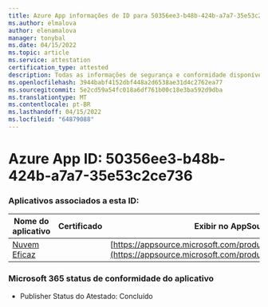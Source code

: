 ```yaml
---
title: Azure App informações de ID para 50356ee3-b48b-424b-a7a7-35e53c2ce736
ms.author: elmalova
author: elenamalova
manager: tonybal
ms.date: 04/15/2022
ms.topic: article
ms.service: attestation
certification_type: attested
description: Todas as informações de segurança e conformidade disponíveis para 50356ee3-b48b-424b-a7a7-35e53c2ce736.
ms.openlocfilehash: 3944babf4152dbf448a2d6538ae31d4c2762ea77
ms.sourcegitcommit: 5e2cd59a54fc018a6df761b00c18e3ba592d9dba
ms.translationtype: MT
ms.contentlocale: pt-BR
ms.lasthandoff: 04/15/2022
ms.locfileid: "64879088"
---
```

# <a name="azure-app-id-50356ee3-b48b-424b-a7a7-35e53c2ce736"></a>Azure App ID: 50356ee3-b48b-424b-a7a7-35e53c2ce736


### <a name="apps-associated-with-this-id"></a>Aplicativos associados a esta ID:
| **Nome do aplicativo** | **Certificado** | **Exibir no AppSource** |
|--------------|---------------|-----------------------|
| [Nuvem Eficaz](../forward/WA200002408.md) |  | [https://appsource.microsoft.com/product/office/WA200002408](https://appsource.microsoft.com/product/office/WA200002408) |

### <a name="microsoft-365-app-compliance-status"></a>Microsoft 365 status de conformidade do aplicativo
- Publisher Status do Atestado: Concluído

